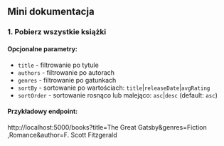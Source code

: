 ## Mini dokumentacja
### 1. Pobierz wszystkie książki
#### Opcjonalne parametry:
* `title` - filtrowanie po tytule
* `authors` - filtrowanie po autorach
* `genres` - filtrowanie po gatunkach
* `sortBy` - sortowanie po wartościach: `title`|`releaseDate`|`avgRating`
* `sortOrder` - sortowanie rosnąco lub malejąco: `asc`|`desc` (default: `asc`)
#### Przykładowy endpoint:
http://localhost:5000/books?title=The Great Gatsby&genres=Fiction     ,Romance&author=F. Scott Fitzgerald
